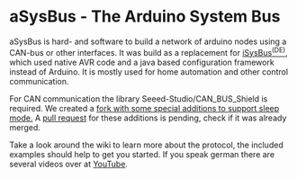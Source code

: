 # aSysBus - The Arduino System Bus

aSysBus is hard- and software to build a network of arduino nodes using a CAN-bus or other interfaces. It was build as a replacement for [iSysBus<sup>(DE)</sup>](https://www.mikrocontroller.net/articles/Hausbus_Diskussion), which used native AVR code and a java based configuration framework instead of Arduino. It is mostly used for home automation and other control communication.

For CAN communication the library Seeed-Studio/CAN_BUS_Shield is required. We created a [fork with some special additions to support sleep mode.](https://github.com/kaixxx/CAN_BUS_Shield) A [pull request](https://github.com/Seeed-Studio/CAN_BUS_Shield/pull/77) for these additions is pending, check if it was already merged.

Take a look around the wiki to learn more about the protocol, the included examples should help to get you started. If you speak german there are several videos over at [YouTube](https://www.youtube.com/user/adlerweb/search?query=aSysBus).
 

